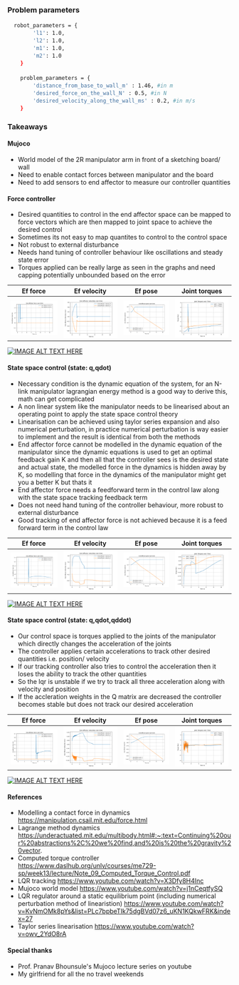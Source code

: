 ### Problem parameters

```bash
  robot_parameters = {
        'l1': 1.0,
        'l2': 1.0,
        'm1': 1.0,
        'm2': 1.0
    }

    problem_parameters = {
        'distance_from_base_to_wall_m' : 1.46, #in m
        'desired_force_on_the_wall_N' : 0.5, #in N
        'desired_velocity_along_the_wall_ms' : 0.2, #in m/s
    }
```

### Takeaways

#### Mujoco
* World model of the 2R manipulator arm in front of a sketching board/ wall
* Need to enable contact forces between manipulator and the board
* Need to add sensors to end affector to measure our controller quantities

#### Force controller
* Desired quantities to control in the end affector space can be mapped to force vectors which are then mapped to joint space to achieve the desired control
* Sometimes its not easy to map quantites to control to the control space
* Not robust to external disturbance
* Needs hand tuning of controller behaviour like oscillations and steady state error
* Torques applied can be really large as seen in the graphs and need capping potentially unbounded based on the error

|    Ef force     |      Ef velocity    |   Ef pose     |    Joint torques     |
| ----------------------------------------------------------------------------------------------------------------------------------------------------------- | ---------------------------------------------------------------------------------------------------------------------------------------------------------- | ---------------------------------------------------------------------------------------------------------------------------------------------------------- | ---------------------------------------------------------------------------------------------------------------------------------------------------------- | 
| <img src="media/graphs/force_control/ef_force.png" width=""> | <img src="media/graphs/force_control/ef_velocity.png" width=""> | <img src="media/graphs/force_control/ef_pose.png" width=""> |  <img src="media/graphs/force_control/joint_torques.png" width=""> |

[![IMAGE ALT TEXT HERE](https://img.youtube.com/vi/PjQ09tPuV74/0.jpg)](https://www.youtube.com/watch?v=PjQ09tPuV74)

#### State space control (state: q,qdot)
* Necessary condition is the dynamic equation of the system, for an N-link manipulator lagrangian energy method is a good way to derive this, math can get complicated
* A non linear system like the manipulator needs to be linearised about an operating point to apply the state space control theory
* Linearisation can be achieved using taylor series expansion and also numerical perturbation, in practice numerical perturbation is way easier to implement and the result is identical from both the methods
* End affector force cannot be modelled in the dynamic equation of the manipulator since the dynamic equations is used to get an optimal feedback gain K and then all that the controller sees is the desired state and actual state, the modelled force in the dynamics is hidden away by K, so modelling that force in the dynamics of the manipulator might get you a better K but thats it
* End affector force needs a feedforward term in the control law along with the state space tracking feedback term
* Does not need hand tuning of the controller behaviour, more robust to external disturbance
* Good tracking of end affector force is not achieved because it is a feed forward term in the control law

|    Ef force     |      Ef velocity    |   Ef pose     |    Joint torques     |
| ----------------------------------------------------------------------------------------------------------------------------------------------------------- | ---------------------------------------------------------------------------------------------------------------------------------------------------------- | ---------------------------------------------------------------------------------------------------------------------------------------------------------- | ---------------------------------------------------------------------------------------------------------------------------------------------------------- | 
| <img src="media/graphs/oc_control_4/ef_force.png" width=""> | <img src="media/graphs/oc_control_4/ef_velocity.png" width=""> | <img src="media/graphs/oc_control_4/ef_pose.png" width=""> |  <img src="media/graphs/oc_control_4/joint_torques.png" width=""> |

[![IMAGE ALT TEXT HERE](https://img.youtube.com/vi/pJ1vW_-F52E/0.jpg)](https://www.youtube.com/watch?v=pJ1vW_-F52E)

#### State space control (state: q,qdot,qddot)
* Our control space is torques applied to the joints of the manipulator which directly changes the acceleration of the joints
* The controller applies certain accelerations to track other desired quantities i.e. position/ velocity
* If our tracking controller also tries to control the acceleration then it loses the ability to track the other quantities
* So the lqr is unstable if we try to track all three acceleration along with velocity and position
* If the accleration weights in the Q matrix are decreased the controller becomes stable but does not track our desired acceleration

|    Ef force     |      Ef velocity    |   Ef pose     |    Joint torques     |
| ----------------------------------------------------------------------------------------------------------------------------------------------------------- | ---------------------------------------------------------------------------------------------------------------------------------------------------------- | ---------------------------------------------------------------------------------------------------------------------------------------------------------- | ---------------------------------------------------------------------------------------------------------------------------------------------------------- | 
| <img src="media/graphs/oc_control_6/ef_force.png" width=""> | <img src="media/graphs/oc_control_6/ef_velocity.png" width=""> | <img src="media/graphs/oc_control_6/ef_pose.png" width=""> |  <img src="media/graphs/oc_control_6/joint_torques.png" width=""> |

[![IMAGE ALT TEXT HERE](https://img.youtube.com/vi/eDi9D-U_llk/0.jpg)](https://www.youtube.com/watch?v=eDi9D-U_llk)

#### References
* Modelling a contact force in dynamics https://manipulation.csail.mit.edu/force.html
* Lagrange method dynamics https://underactuated.mit.edu/multibody.html#:~:text=Continuing%20our%20abstractions%2C%20we%20find,and%20is%20the%20gravity%20vector.
* Computed torque controller https://www.daslhub.org/unlv/courses/me729-sp/week13/lecture/Note_09_Computed_Torque_Control.pdf
* LQR tracking https://www.youtube.com/watch?v=X3Dfy8H4Inc
* Mujoco world model https://www.youtube.com/watch?v=j1nCeqtfySQ
* LQR regulator around a static equilibrium point (including numerical perturbation method of linearistion) https://www.youtube.com/watch?v=KvNmOMk8pYs&list=PLc7bpbeTIk75dgBVd07z6_uKN1KQkwFRK&index=27
* Taylor series linearisation https://www.youtube.com/watch?v=owv_2YdO8rA

#### Special thanks
* Prof. Pranav Bhounsule's Mujoco lecture series on youtube
* My girlfriend for all the no travel weekends
